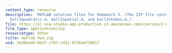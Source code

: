```yaml
---
content_type: resource
description: 'MATLAB solution files for Homework 3. (The ZIP file contains: ball3.m,
  ball3quadratic.m, ball3spatial.m, and ball3stokes.m.)'
file: https://ol-ocw-studio-app-production.s3.amazonaws.com/courses/2-003j-dynamics-and-control-i-fall-2007/3e301eda0b37cf8fcd31b726abf3981f_matlab_hw3.zip
file_type: application/zip
resourcetype: Other
title: matlab_hw3.zip
uid: 3e301eda-0b37-cf8f-cd31-b726abf3981f
---
```

